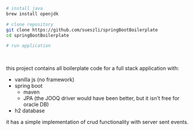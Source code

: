 ```bash
# install java
brew install openjdk

# clone repository
git clone https://github.com/sueszli/springBootBoilerplate
cd springBootBoilerplate

# run application

```

<br>

this project contains all boilerplate code for a full stack application with:

- vanilla js (no framework)
- spring boot
  - maven
  - JPA (the JOOQ driver would have been better, but it isn't free for oracle DB)
- h2 database

it has a simple implementation of crud functionality with server sent events.
